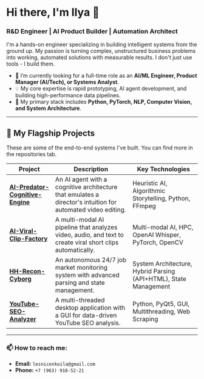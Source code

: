 # Hi there, I'm Ilya 👋

### R&D Engineer | AI Product Builder | Automation Architect

I'm a hands-on engineer specializing in building intelligent systems from the ground up. My passion is turning complex, unstructured business problems into working, automated solutions with measurable results. I don't just use tools - I build them.

- 🔭 I’m currently looking for a full-time role as an **AI/ML Engineer, Product Manager (AI/Tech), or Systems Analyst**.
- 💡 My core expertise is rapid prototyping, AI agent development, and building high-performance data pipelines.
- 🐍 My primary stack includes **Python, PyTorch, NLP, Computer Vision, and System Architecture**.

---

## 🚀 My Flagship Projects

These are some of the end-to-end systems I've built. You can find more in the repositories tab.

| Project | Description | Key Technologies |
|---|---|---|
| **[AI-Predator-Cognitive-Engine](https://github.com/azcomp2000/AI-Predator-Cognitive-Engine)** | An AI agent with a cognitive architecture that emulates a director's intuition for automated video editing. | Heuristic AI, Algorithmic Storytelling, Python, FFmpeg |
| **[AI-Viral-Clip-Factory](https://github.com/azcomp2000/AI-Viral-Clip-Factory)** | A multi-modal AI pipeline that analyzes video, audio, and text to create viral short clips automatically. | Multi-modal AI, HPC, OpenAI Whisper, PyTorch, OpenCV |
| **[HH-Recon-Cyborg](https://github.com/azcomp2000/HH-Recon-Cyborg)** | An autonomous 24/7 job market monitoring system with advanced parsing and state management. | System Architecture, Hybrid Parsing (API+HTML), State Management |
| **[YouTube-SEO-Analyzer](https://github.com/azcomp2000/YouTube-SEO-Analyzer)** | A multi-threaded desktop application with a GUI for data-driven YouTube SEO analysis. | Python, PyQt5, GUI, Multithreading, Web Scraping |

---

### 📫 How to reach me:
- **Email:** `lesnicenkoila@gmail.com`
- **Phone:** `+7 (963) 918-52-21`
